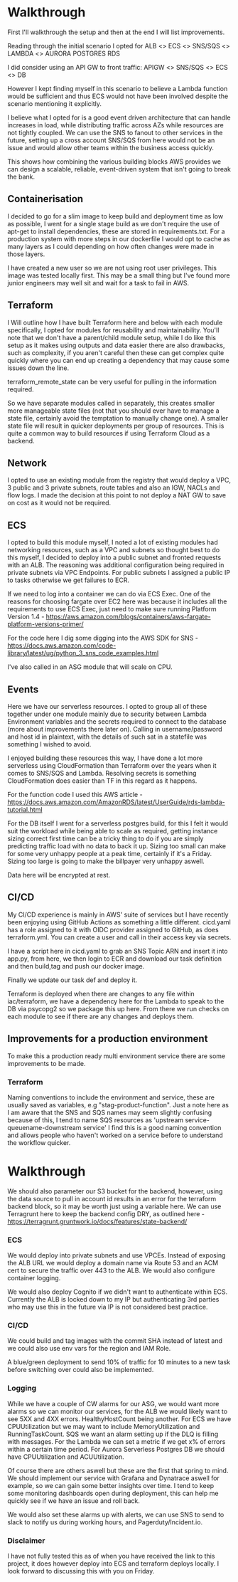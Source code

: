 # Walkthrough

First I'll walkthrough the setup and then at the end I will list improvements.

Reading through the initial scenario I opted for ALB <> ECS <> SNS/SQS <> LAMBDA <> AURORA POSTGRES RDS

I did consider using an API GW to front traffic: APIGW <> SNS/SQS <> ECS <> DB

However I kept finding myself in this scenario to believe a Lambda function would be sufficient and thus ECS would not have been involved despite the scenario mentioning it explicitly.

I believe what I opted for is a good event driven architecture that can handle increases in load, while distributing traffic across AZs while resources are not tightly coupled. We can use the SNS to fanout to other services in the future, setting up a cross account SNS/SQS from here would not be an issue and would allow other teams within the business access quickly.

This shows how combining the various building blocks AWS provides we can design a scalable, reliable, event-driven system that isn't going to break the bank.

## Containerisation

I decided to go for a slim image to keep build and deployment time as low as possible, I went for a single stage build as we don't require the use of apt-get to install dependencies, these are stored in requirements.txt. For a production system with more steps in our dockerfile I would opt to cache as many layers as I could depending on how often changes were made in those layers.

I have created a new user so we are not using root user privileges. This image was tested locally first. This may be a small thing but I've found more junior engineers may well sit and wait for a task to fail in AWS.

## Terraform

I Will outline how I have built Terraform here and below with each module specifically, I opted for modules for reusability and maintainability. You'll note that we don't have a parent/child module setup, while I do like this setup as it makes using outputs and data easier there are also drawbacks, such as complexity, if you aren't careful then these can get complex quite quickly where you can end up creating a dependency that may cause some issues down the line. 

terraform_remote_state can be very useful for pulling in the information required.

So we have separate modules called in separately, this creates smaller more manageable state files (not that you should ever have to manage a state file, certainly avoid the temptation to manually change one). A smaller state file will result in quicker deployments per group of resources. This is quite a common way to build resources if using Terraform Cloud as a backend.

## Network

I opted to use an existing module from the registry that would deploy a VPC, 3 public and 3 private subnets, route tables and also an IGW, NACLs and flow logs.
I made the decision at this point to not deploy a NAT GW to save on cost as it would not be required.

## ECS

I opted to build this module myself, I noted a lot of existing modules had networking resources, such as a VPC and subnets so thought best to do this myself, I decided to deploy into a public subnet and fronted requests with an ALB. The reasoning was additional configuration being required in private subnets via VPC Endpoints. For public subnets I assigned a public IP to tasks otherwise we get failures to ECR.

If we need to log into a container we can do via ECS Exec. One of the reasons for choosing fargate over EC2 here was because it includes all the requirements to use ECS Exec, just need to make sure running Platform Version 1.4 - https://aws.amazon.com/blogs/containers/aws-fargate-platform-versions-primer/

For the code here I dig some digging into the AWS SDK for SNS - https://docs.aws.amazon.com/code-library/latest/ug/python_3_sns_code_examples.html

I've also called in an ASG module that will scale on CPU.

## Events

Here we have our serverless resources. I opted to group all of these together under one module mainly due to security between Lambda Environment variables and the secrets required to connect to the database (more about improvements there later on). Calling in username/password and host id in plaintext, with the details of such sat in a statefile was something I wished to avoid.

I enjoyed building these resources this way, I have done a lot more serverless using CloudFormation than Terraform over the years when it comes to SNS/SQS and Lambda. Resolving secrets is something CloudFormation does easier than TF in this regard as it happens.

For the function code I used this AWS article - https://docs.aws.amazon.com/AmazonRDS/latest/UserGuide/rds-lambda-tutorial.html

For the DB itself I went for a serverless postgres build, for this I felt it would suit the workload while being able to scale as required, getting instance sizing correct first time can be a tricky thing to do if you are simply predicting traffic load with no data to back it up. Sizing too small can make for some very unhappy people at a peak time, certainly if it's a Friday. Sizing too large is going to make the billpayer very unhappy aswell.

Data here will be encrypted at rest.

## CI/CD

My CI/CD experience is mainly in AWS' suite of services but I have recently been enjoying using GitHub Actions as something a little different. cicd.yaml has a role assigned to it with OIDC provider assigned to GitHub, as does terraform.yml. You can create a user and call in their access key via secrets.

I have a script here in cicd.yaml to grab an SNS Topic ARN and insert it into app.py, from here, we then login to ECR and download our task definition and then build,tag and push our docker image.

Finally we update our task def and deploy it.

Terraform is deployed when there are changes to any file within iac/terraform, we have a dependency here for the Lambda to speak to the DB via psycopg2 so we package this up here. From there we run checks on each module to see if there are any changes and deploys them.

## Improvements for a production environment

To make this a production ready multi environment service there are some improvements to be made. 

### Terraform
Naming conventions to include the environment and service, these are usually saved as variables, e.g "stag-product-function". Just a note here as I am aware that the SNS and SQS names may seem slightly confusing because of this, I tend to name SQS resources as 'upstream service-queuename-downstream service' I find this is a good naming convention and allows people who haven't worked on a service before to understand the workflow quicker.

# Walkthrough
We should also parameter our S3 bucket for the backend, however, using the data source to pull in account id results in an error for the terraform backend block, so it may be worth just using a variable here. We can use Terragrunt here to keep the backend config DRY, as outlined here - https://terragrunt.gruntwork.io/docs/features/state-backend/

### ECS

We would deploy into private subnets and use VPCEs. Instead of exposing the ALB URL we would deploy a domain name via Route 53 and an ACM cert to secure the traffic over 443 to the ALB. We would also configure container logging.

We would also deploy Cognito if we didn't want to authenticate within ECS. Currently the ALB is locked down to my IP but authenticating 3rd parties who may use this in the future via IP is not considered best practice.

### CI/CD

We could build and tag images with the commit SHA instead of latest and we could also use env vars for the region and IAM Role.

A blue/green deployment to send 10% of traffic for 10 minutes to a new task before switching over could also be implemented.

### Logging

While we have a couple of CW alarms for our ASG, we would want more alarms so we can monitor our services, for the ALB we would likely want to see 5XX and 4XX errors. HealthyHostCount being another. For ECS we have CPUUtilization but we may want to include MemoryUtilization and RunningTaskCount. SQS we want an alarm setting up if the DLQ is filling with messages. For the Lambda we can set a metric if we get x% of errors within a certain time period. For Aurora Serverless Postgres DB we should have CPUUtilization and ACUUtilization.

Of course there are others aswell but these are the first that spring to mind. We should implement our service with Grafana and Dynatrace aswell for example, so we can gain some better insights over time. I tend to keep some monitoring dashboards open during deployment, this can help me quickly see if we have an issue and roll back.

We would also set these alarms up with alerts, we can use SNS to send to slack to notify us during working hours, and Pagerduty/Incident.io.

### Disclaimer

I have not fully tested this as of when you have received the link to this project, it does however deploy into ECS and terraform deploys locally. I look forward to discussing this with you on Friday.
